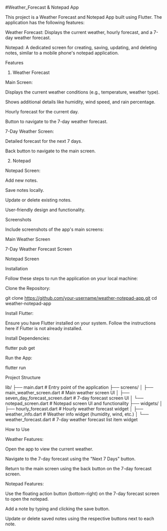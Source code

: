 #Weather_Forecast & Notepad App

This project is a Weather Forecast and Notepad App built using Flutter. The application has the following features:

Weather Forecast: Displays the current weather, hourly forecast, and a 7-day weather forecast.

Notepad: A dedicated screen for creating, saving, updating, and deleting notes, similar to a mobile phone's notepad application.

Features

1. Weather Forecast

Main Screen:

Displays the current weather conditions (e.g., temperature, weather type).

Shows additional details like humidity, wind speed, and rain percentage.

Hourly forecast for the current day.

Button to navigate to the 7-day weather forecast.

7-Day Weather Screen:

Detailed forecast for the next 7 days.

Back button to navigate to the main screen.

2. Notepad

Notepad Screen:

Add new notes.

Save notes locally.

Update or delete existing notes.

User-friendly design and functionality.

Screenshots

Include screenshots of the app's main screens:

Main Weather Screen

7-Day Weather Forecast Screen

Notepad Screen

Installation

Follow these steps to run the application on your local machine:

Clone the Repository:

git clone https://github.com/your-username/weather-notepad-app.git
cd weather-notepad-app

Install Flutter:

Ensure you have Flutter installed on your system. Follow the instructions here if Flutter is not already installed.

Install Dependencies:

flutter pub get

Run the App:

flutter run

Project Structure

lib/
├── main.dart            # Entry point of the application
├── screens/
│   ├── main_weather_screen.dart  # Main weather screen UI
│   ├── seven_day_forecast_screen.dart  # 7-day forecast screen UI
│   └── notepad_screen.dart       # Notepad screen UI and functionality
├── widgets/
│   ├── hourly_forecast.dart  # Hourly weather forecast widget
│   ├── weather_info.dart     # Weather info widget (humidity, wind, etc.)
│   └── weather_forecast.dart # 7-day weather forecast list item widget

How to Use

Weather Features:

Open the app to view the current weather.

Navigate to the 7-day forecast using the "Next 7 Days" button.

Return to the main screen using the back button on the 7-day forecast screen.

Notepad Features:

Use the floating action button (bottom-right) on the 7-day forecast screen to open the notepad.

Add a note by typing and clicking the save button.

Update or delete saved notes using the respective buttons next to each note.
